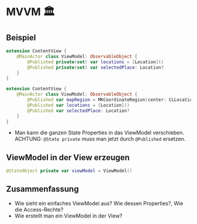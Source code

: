# MVVM 🏛️

## Beispiel

```swift
extension ContentView {
    @MainActor class ViewModel: ObservableObject {
        @Published private(set) var locations = [Location]()
        @Published private(set) var selectedPlace: Location?
    }
}
```


```swift
extension ContentView {
    @MainActor class ViewModel: ObservableObject {
        @Published var mapRegion = MKCoordinateRegion(center: CLLocationCoordinate2D(latitude: 50, longitude: 0), span: MKCoordinateSpan(latitudeDelta: 25, longitudeDelta: 25))
        @Published var locations = [Location]()
        @Published var selectedPlace: Location?
    }
}
```

- Man kann die ganzen State Properties in das ViewModel verschieben. ACHTUNG: `@State private` muss man jetzt durch `@Published` ersetzen.

## ViewModel in der View erzeugen

```swift
@StateObject private var viewModel = ViewModel()
```

## Zusammenfassung
- Wie sieht ein einfaches ViewModel aus? Wie dessen Properties?, Wie die Access-Rechte?
- Wie erstellt man ein ViewModel in der View?